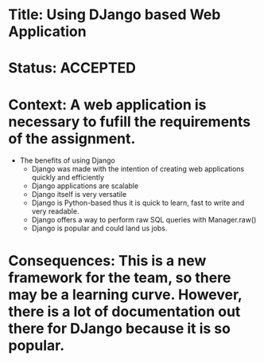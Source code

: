 # Title: Using DJango based Web Application
  
# Status: ACCEPTED 

# Context: A web application is necessary to fufill the requirements of the assignment.

* The benefits of using Django 
  * Django was made with the intention of creating web applications quickly and efficiently 
  * Django applications are scalable
  * Django itself is very versatile 
  * Django is Python-based thus it is quick to learn, fast to write and very readable.
  * Django offers a way to perform raw SQL queries with Manager.raw() 
  * Django is popular and could land us jobs. 
  
# Consequences: This is a new framework for the team, so there may be a learning curve. However, there is a lot of documentation out there for DJango because it is so popular. 

